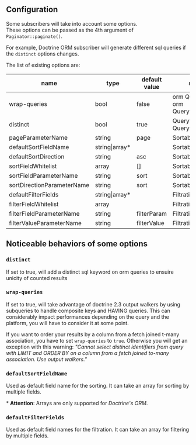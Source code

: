 ## Configuration


Some subscribers will take into account some options.  
These options can be passed as the 4th argument of `Paginator::paginate()`.

For example, Doctrine ORM subscriber will generate different sql queries if the `distinct` options changes.


The list of existing options are:

| name                       | type           | default value | subscribers                                     |
| -------------------------- | -------------- | ------------- | ----------------------------------------------- |
| wrap-queries               | bool           | false         | orm QuerySubscriber, orm QueryBuilderSubscriber |
| distinct                   | bool           | true          | QuerySubscriber, QueryBuilderSubscriber         |
| pageParameterName          | string         | page          | SortableSubscriber                              |
| defaultSortFieldName       | string\|array* |               | SortableSubscriber                              |
| defaultSortDirection       | string         | asc           | SortableSubscriber                              |
| sortFieldWhitelist         | array          | []            | SortableSubscriber                              |
| sortFieldParameterName     | string         | sort          | SortableSubscriber                              |
| sortDirectionParameterName | string         | sort          | SortableSubscriber                              |
| defaultFilterFields        | string\|array* |               | FiltrationSubscriber                            |
| filterFieldWhitelist       | array          |               | FiltrationSubscriber                            |
| filterFieldParameterName   | string         | filterParam   | FiltrationSubscriber                            |
| filterValueParameterName   | string         | filterValue   | FiltrationSubscriber                            |


## Noticeable behaviors of some options

### `distinct`

If set to true, will add a distinct sql keyword on orm queries to ensuire unicity of counted results


### `wrap-queries`

If set to true, will take advantage of doctrine 2.3 output walkers by using subqueries to handle composite keys and HAVING queries.
This can considerably impact performances depending on the query and the platform, you will have to consider it at some point.

If you want to order your results by a column from a fetch joined t-many association,
you have to set `wrap-queries` to `true`. Otherwise you will get an exception with this warning:
*"Cannot select distinct identifiers from query with LIMIT and ORDER BY on a column from a fetch joined to-many association. Use output walkers."*


### `defaultSortFieldName`

Used as default field name for the sorting. It can take an array for sorting by multiple fields.

\* **Attention**: Arrays are only supported for *Doctrine's ORM*.


### `defaultFilterFields`

Used as default field names for the filtration. It can take an array for filtering by multiple fields.
